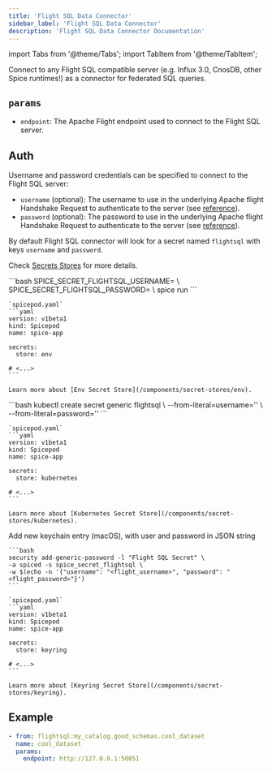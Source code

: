 ```yaml
---
title: 'Flight SQL Data Connector'
sidebar_label: 'Flight SQL Data Connector'
description: 'Flight SQL Data Connector Documentation'
---
```


import Tabs from '@theme/Tabs';
import TabItem from '@theme/TabItem';

Connect to any Flight SQL compatible server (e.g. Influx 3.0, CnosDB, other Spice runtimes!) as a connector for federated SQL queries.

## `params`

- `endpoint`: The Apache Flight endpoint used to connect to the Flight SQL server.

## Auth

Username and password credentials can be specified to connect to the Flight SQL server:

- `username` (optional): The username to use in the underlying Apache flight Handshake Request to authenticate to the server (see [reference](https://arrow.apache.org/docs/format/Flight.html#authentication)).
- `password` (optional): The password to use in the underlying Apache flight Handshake Request to authenticate to the server (see [reference](https://arrow.apache.org/docs/format/Flight.html#authentication)).

By default Flight SQL connector will look for a secret named `flightsql` with keys `username` and `password`.

Check [Secrets Stores](/components/secret-stores) for more details.

<Tabs>
  <TabItem value="env" label="Env">
    ```bash
    SPICE_SECRET_FLIGHTSQL_USERNAME=<flight_username> \
    SPICE_SECRET_FLIGHTSQL_PASSWORD=<flight_password> \
    spice run
    ```

    `spicepod.yaml`
    ```yaml
    version: v1beta1
    kind: Spicepod
    name: spice-app

    secrets:
      store: env

    # <...>
    ```

    Learn more about [Env Secret Store](/components/secret-stores/env).

  </TabItem>
  <TabItem value="k8s" label="Kubernetes">
    ```bash
    kubectl create secret generic flightsql \
      --from-literal=username='<flight_username>' \
      --from-literal=password='<flight_password>'
    ```

    `spicepod.yaml`
    ```yaml
    version: v1beta1
    kind: Spicepod
    name: spice-app

    secrets:
      store: kubernetes

    # <...>
    ```

    Learn more about [Kubernetes Secret Store](/components/secret-stores/kubernetes).

  </TabItem>
  <TabItem value="keyring" label="Keyring">
    Add new keychain entry (macOS), with user and password in JSON string

    ```bash
    security add-generic-password -l "Flight SQL Secret" \
    -a spiced -s spice_secret_flightsql \
    -w $(echo -n '{"username": "<flight_username>", "password": "<flight_password>"}')
    ```

    `spicepod.yaml`
    ```yaml
    version: v1beta1
    kind: Spicepod
    name: spice-app

    secrets:
      store: keyring

    # <...>
    ```

    Learn more about [Keyring Secret Store](/components/secret-stores/keyring).

  </TabItem>
</Tabs>

## Example

```yaml
- from: flightsql:my_catalog.good_schemas.cool_dataset
  name: cool_dataset
  params:
    endpoint: http://127.0.0.1:50051
```
